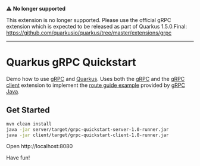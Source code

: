 :warning: **No longer supported**

This extension is no longer supported. Please use the official gRPC extension which is expected to be released as part of Quarkus 1.5.0.Final: https://github.com/quarkusio/quarkus/tree/master/extensions/grpc

---

# Quarkus gRPC Quickstart

Demo how to use [gRPC](https://grpc.io/) and [Quarkus](https://quarkus.io). Uses both the [gRPC](https://github.com/hpehl/quarkus-grpc-extension) and the [gRPC client](https://github.com/hpehl/quarkus-grpc-client-extension) extension to implement the [route guide example](https://github.com/grpc/grpc-java/tree/v1.18.0/examples#grpc-examples) provided by [gRPC Java](https://github.com/grpc/grpc-java).

## Get Started

```bash
mvn clean install
java -jar server/target/grpc-quickstart-server-1.0-runner.jar
java -jar client/target/grpc-quickstart-client-1.0-runner.jar
```

Open http://localhost:8080

Have fun!
